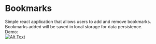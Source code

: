 # Bookmarks
Simple react application that allows users to add and remove bookmarks. Bookmarks added will be saved in local storage for data persistence.  
Demo:  
[![Alt Text](https://img.youtube.com/vi/DWCBtygZANU/0.jpg)](https://youtu.be/DWCBtygZANU)
